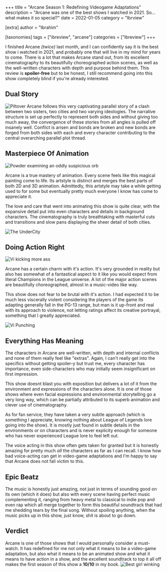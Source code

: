 +++
title = "Arcane Season 1: Redefining Videogame Adaptations"
description = "Arcane was one of the best shows I watched in 2021. So... what makes it so special?"
date = 2022-01-05
category = "Ibrview"

[extra]
author = "Ibrahim"

[taxonomies]
tags = ["ibreview", "arcane"]
categories = ["Ibreview"]
+++

I finished Arcane _(twice)_ last month, and I can confidently say it is the best show i watched in 2021, and probably <!-- more --> one that will live in my mind for years to come. There is a lot that makes Arcane stand out, from its excellent cinematography to its beautifully choreographed action scenes, as well as the well-written characters with depth and purpose behind them. This review is **spoiler-free** but to be honest, I still recommend going into this show completely blind if you're already interested.

## Dual Story

![Piltover](https://i.ibb.co/7pKqRRw/arcane-titlessd.png)
Arcane follows this very captivating parallel story of a clash between two sisters, two cities and two varying ideologies. The narrative structure is set up perfectly to represent both sides and without giving too much away, the convergence of these stories from all angles is pulled off insanely well. Conflict is arisen and bonds are broken and new bonds are forged from both sides with each and every character contributing to the central overarching parallel plot thread.

## Masterpiece Of Animation

![Powder examining an oddly suspicious orb](https://i.ibb.co/3B1cjPg/arcane-league-of-legends.gif)

Arcane is a true mastery of animation. Every scene feels like this magical painting come to life. Its artstyle is distinct and merges the best parts of both 2D and 3D animation. Admittedly, this artstyle may take a while getting used to for some but eventually pretty much everyone I know has come to appreciate it.

The love and care that went into animating this show is quite clear, with the expansive detail put into even characters and details in background characters. The cinematography is truly breathtaking with masterful cuts and transitions and slow pans displaying the sheer detail of both cities.

![The UnderCity](https://images.contentstack.io/v3/assets/blt0952b6ad20dfb00a/blt5fe49d0e6aa01302/61265b5785514a6ee3fa96f2/zaun.jpg)

## Doing Action Right

![Vi kicking more ass](https://i.ibb.co/8jtw8xr/jab-vi.gif)

Arcane has a certain charm with it's action. It's very grounded in reality but also has somewhat of a fantastical aspect to it like you would expect from literal Champions in the League universe. A lot of the major action scenes are beautifully choreographed, almost in a music-video like way.

This show does not fear to be brutal with it's action. I had expected it to be much less viscerally violent considering the players of the game its adapting generally fall in the PG-13 range, but man is it up-front and real with its approach to violence, not letting ratings affect its creative portrayal, something that I greatly appreciated.

![Vi Punching](https://i.ibb.co/9y4hpf9/punch-vi.gif)

## Everything Has Meaning

The characters in Arcane are well-written, with depth and internal conflicts and none of them really feel like "extras". Again, I can't really get into the specifics without getting spoiler-y but trust me, every character has importance, even side-characters who may initially seem insignificant on first impression.

This show doesnt blast you with exposition but delivers a lot of it from the environment and expressions of the characters alone. It is one of those shows where even facial expressions and environmental storytelling go a very long way, which can be partially attributed to its superb animation and clever use of cinematography.

As for fan service, they have taken a very subtle approach (which is something I appreciate, knowing nothing about League of Legends lore going into the show). It is mostly just found in subtle details in the environments or on characters and is never explicity enough for someone who has never experienced League lore to feel left out.

The voice acting in this show often gets taken for granted but it is honestly amazing for pretty much _all_ the characters as far as I can recall. I know how bad voice-acting can get in video-game adaptations and I'm happy to say that Arcane does not fall victim to this.

## Epic Beatz

The music is honestly just amazing, not just in terms of sounding good on its own (which it does) but also with every scene having perfect music complementing it, ranging from heavy metal to classical to indie pop and even rap which all merge together to form this beautiful soundtrack that had me shedding tears by the final song. Without spoiling anything, when the music picks up in this show, just know, shit is about to go down.

## Verdict

Arcane is one of those shows that I would personally consider a must-watch. It has redefined for me not only what it means to be a video-game adaptation, but also what it means to be an animated show and what it means to have action in a show, and the excellent soundtrack to top it all off makes the first season of this show a **10/10** in my book.
![Best girl winking](https://i.ibb.co/VM2Lz6H/vi-vi-wink.gif)
